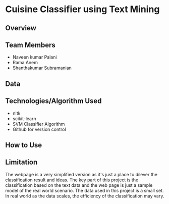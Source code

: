 # Cuisine Classifier using Text Mining

## Overview


## Team Members
- Naveen kumar Palani
- Rama Anem
- Shanthakumar Subramanian


## Data


## Technologies/Algorithm Used
- nltk
- scikit-learn
- SVM Classifier Algorithm
- Github for version control

## How to Use


## Limitation
The webpage is a very simplified version as it's just a place to dilever the classification result and ideas. The key part of this project is the classification based on the text data and the web page is just a sample model of the real world scenario. The data used in this project is a small set. In real world as the data scales, the efficiency of the classification may vary.

